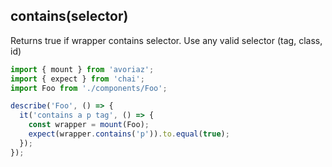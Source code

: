 ## contains(selector)

Returns true if wrapper contains selector. Use any valid selector (tag, class, id)


```js
import { mount } from 'avoriaz';
import { expect } from 'chai';
import Foo from './components/Foo';

describe('Foo', () => {
  it('contains a p tag', () => {
    const wrapper = mount(Foo);
    expect(wrapper.contains('p')).to.equal(true);
  });
});

```